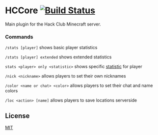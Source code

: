 # HCCore [![Build Status](https://travis-ci.com/hackclub/HCCore.svg?branch=master)](https://travis-ci.com/hackclub/HCCore)

Main plugin for the Hack Club Minecraft server.

### Commands

`/stats [player]` shows basic player statistics

`/stats [player] extended` shows extended statistics

`stats <player> only <statistic>` shows specific [statistic](https://minecraft.gamepedia.com/Statistics) for player

`/nick <nickname>` allows players to set their own nicknames

`/color <name or chat> <color>` allows players to set their chat and name colors

`/loc <action> [name]` allows players to save locations serverside



## License

[MIT](LICENSE.txt)
